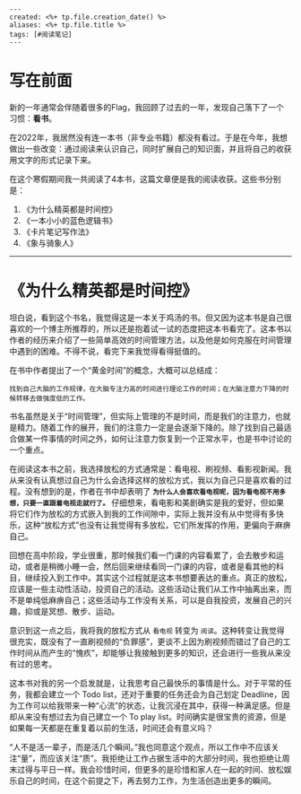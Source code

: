 ```
---
created: <%+ tp.file.creation_date() %>
aliases: <%+ tp.file.title %>
tags: [#阅读笔记]
---
```



# 写在前面

新的一年通常会伴随着很多的Flag，我回顾了过去的一年，发现自己落下了一个习惯：**看书**。

在2022年，我居然没有连一本书（非专业书籍）都没有看过。于是在今年，我想做出一些改变：通过阅读来认识自己，同时扩展自己的知识面，并且将自己的收获用文字的形式记录下来。

在这个寒假期间我一共阅读了4本书，这篇文章便是我的阅读收获。这些书分别是：
1. 《为什么精英都是时间控》
2. 《一本小小的蓝色逻辑书》
3. 《卡片笔记写作法》
4. 《象与骑象人》
---



# 《为什么精英都是时间控》

坦白说，看到这个书名，我觉得这是一本关于鸡汤的书。但又因为这本书是自己很喜欢的一个博主所推荐的，所以还是抱着试一试的态度把这本书看完了。这本书以作者的经历来介绍了一些简单高效的时间管理方法，以及他是如何克服在时间管理中遇到的困难。不得不说，看完下来我觉得看得挺值的。

在书中作者提出了一个“黄金时间”的概念，大概可以总结成：
```
找到自己大脑的工作规律，在大脑专注力高的时间进行理论工作的时间；在大脑注意力下降的时候转移去做强度低的工作。
```
书名虽然是关于“时间管理”，但实际上管理的不是时间，而是我们的注意力，也就是精力。随着工作的展开，我们的注意力一定是会逐渐下降的。除了找到自己最适合做某一件事情的时间之外，如何让注意力恢复到一个正常水平，也是书中讨论的一个重点。

在阅读这本书之前，我选择放松的方式通常是：看电视、刷视频、看影视新闻。我从来没有认真想过自己为什么会选择这样的放松方式，我以为自己只是喜欢看的过程。没有想到的是，作者在书中却表明了 **`为什么人会喜欢看电视呢，因为看电视不用多想，只要一直跟着电视走就行了。`**  仔细想来，看电影和美剧确实是我的爱好，但如果将它们作为放松的方式嵌入到我的工作间隙中，实际上我并没有从中觉得有多快乐，这种“放松方式”也没有让我觉得有多放松，它们所发挥的作用，更偏向于麻痹自己。

回想在高中阶段，学业很重，那时候我们看一门课的内容看累了，会去散步和运动，或者是稍微小睡一会，然后回来继续看同一门课的内容，或者是看其他的科目，继续投入到工作中。其实这个过程就是这本书想要表达的重点。真正的放松，应该是一些主动性活动，投资自己的活动。这些活动让我们从工作中抽离出来，而不是单纯低麻痹自己；这些活动与工作没有关系，可以是自我投资，发展自己的兴趣，抑或是冥想、散步、运动。

意识到这一点之后，我将我的放松方式从 `看电视` 转变为 `阅读`。这种转变让我觉得很充实，既没有了一直刷视频的“负罪感”，更谈不上因为刷视频而错过了自己的工作时间从而产生的“愧疚”，却能够让我接触到更多的知识，还会进行一些我从来没有过的思考。

这本书对我的另一个启发就是，让我思考自己最快乐的事情是什么。对于平常的任务，我都会建立一个 Todo list，还对于重要的任务还会为自己划定 Deadline，因为工作可以给我带来一种“心流”的状态，让我沉浸在其中，获得一种满足感。但是却从来没有想过去为自己建立一个 To play list。时间确实是很宝贵的资源，但是如果每一天都是在重复着以前的生活，时间还会有意义吗？

“人不是活一辈子，而是活几个瞬间。”我也同意这个观点，所以工作中不应该关注“量”，而应该关注“质”。我拒绝让工作占据生活中的大部分时间，我也拒绝让周末过得与平日一样。我会珍惜时间，但更多的是珍惜和家人在一起的时间、放松娱乐自己的时间，在这个前提之下，再去努力工作，为生活创造出更多的瞬间。